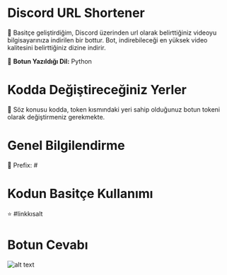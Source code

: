 # Discord URL Shortener

📁 Basitçe geliştirdiğim, Discord üzerinden url olarak belirttiğiniz videoyu bilgisayarınıza indirilen bir bottur. Bot, indirebileceği en yüksek video kalitesini belirttiğiniz dizine indirir. 

📁 **Botun Yazıldığı Dil:** Python

# Kodda Değiştireceğiniz Yerler

📁  Söz konusu kodda, token kısmındaki yeri sahip olduğunuz botun tokeni olarak değiştirmeniz gerekmekte.

# Genel Bilgilendirme

🔗 Prefix: #

# Kodun Basitçe Kullanımı

⭐ #linkkısalt <linkiniz>

# Botun Cevabı

![alt text](https://i.imgur.com/UiRmO4C.png)
